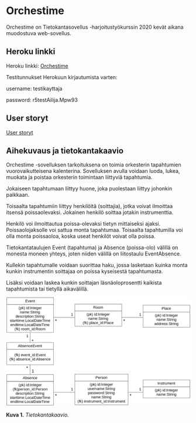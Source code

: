 # Orchestime

Orchestime on Tietokantasovellus -harjoitustyökurssin 2020 kevät aikana muodostuva web-sovellus.

## Heroku linkki

Heroku linkki: [Orchestime](https://orchestime.herokuapp.com/)

Testitunnukset Herokuun kirjautumista varten:

username: testikayttaja

password: r5testAilija.Mpw93

## User storyt

[User storyt](https://github.com/Robustic/Orchestime/tree/master/documentation/userstories.md)

## Aihekuvaus ja tietokantakaavio

Orchestime -sovelluksen tarkoituksena on toimia orkesterin tapahtumien vuorovaikutteisena kalenterina. Sovelluksen avulla voidaan luoda, lukea, muokata ja poistaa orkesterin toimintaan liittyviä tapahtumia.

Jokaiseen tapahtumaan liittyy huone, joka puolestaan liittyy johonkin paikkaan.

Toisaalta tapahtumiin liittyy henkilöitä (soittajia), jotka voivat ilmoittaa itsensä poissaolevaksi. Jokainen henkilö soittaa jotakin instrumenttia.

Henkilö voi ilmoittautua poissa-olevaksi tietyn mittaiseksi ajaksi. Poissaolojaksolle voi sattua monta tapahtumaa. Toisaalta tapahtumilla voi olla monta poissaoloa, koska useat henkilöt voivat olla poissa.

Tietokantataulujen Event (tapahtuma) ja Absence (poissa-olo) välillä on monesta moneen yhteys, joten niiden välillä on liitostaulu EventAbsence.

Kullekin tapahtumalle voidaan suorittaa haku, jossa lasketaan kuinka monta kunkin instrumentin soittajaa on poissa kyseisestä tapahtumasta.

Lisäksi voidaan laskea kunkin soittajan läsnäoloprosentti kaikista tapahtumista tai tietyllä aikavälillä.

<img src="https://github.com/Robustic/Orchestime/blob/master/documentation/pictures/DatabaseChart.png" width="1097">

**Kuva 1.** *Tietokantakaavio.*
